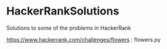 # HackerRankSolutions
Solutions to some of the problems in HackerRank

https://www.hackerrank.com/challenges/flowers : flowers.py
